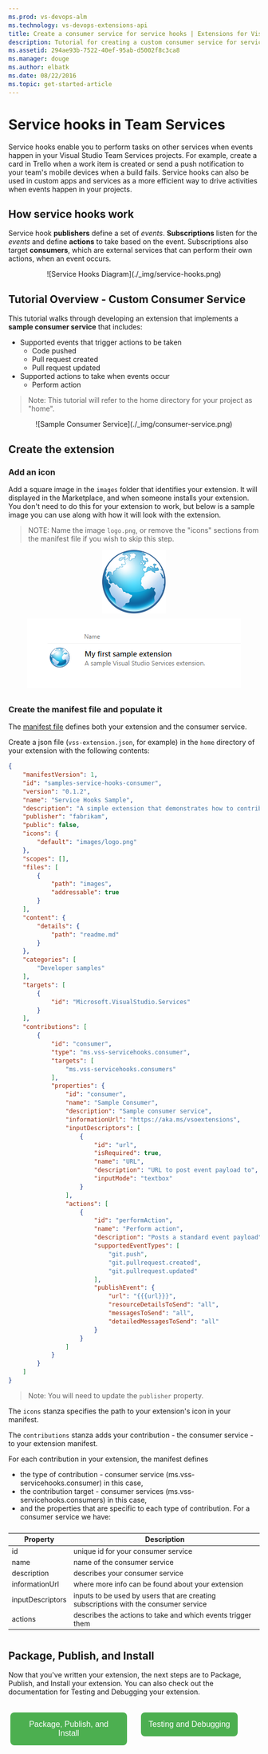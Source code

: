 ```yaml
---
ms.prod: vs-devops-alm
ms.technology: vs-devops-extensions-api
title: Create a consumer service for service hooks | Extensions for Visual Studio Team Services
description: Tutorial for creating a custom consumer service for service hooks in Visual Studio Team Services.
ms.assetid: 294ae93b-7522-40ef-95ab-d5002f8c3ca8
ms.manager: douge
ms.author: elbatk
ms.date: 08/22/2016
ms.topic: get-started-article
---
```


# Service hooks in Team Services

Service hooks enable you to perform tasks on other services when events happen in your Visual Studio Team Services projects. For example, create a card in Trello 
when a work item is created or send a push notification to your team's mobile devices when a build fails. Service hooks can also be used in custom apps and services 
as a more efficient way to drive activities when events happen in your projects.

## How service hooks work
Service hook **publishers** define a set of *events*. **Subscriptions** listen for the *events* and define **actions** to take based on the event. 
Subscriptions also target **consumers**, which are external services that can perform their own actions, when an event occurs. 

<center>![Service Hooks Diagram](./_img/service-hooks.png)</center>

## Tutorial Overview - Custom Consumer Service

This tutorial walks through developing an extension that implements a **sample consumer service** that includes:
-	Supported events that trigger actions to be taken
    - Code pushed
    - Pull request created
    - Pull request updated
-   Supported actions to take when events occur
    - Perform action

> Note: This tutorial will refer to the home directory for your project as "home". 

<center>![Sample Consumer Service](./_img/consumer-service.png)</center>

## Create the extension
### Add an icon

Add a square image in the ```images``` folder that identifies your extension.
It will displayed in the Marketplace, and when someone installs your extension. You don't need to do this for your extension to work, 
but below is a sample image you can use along with how it will look with the extension.

>NOTE: Name the image ```logo.png```, or remove the "icons" sections from the manifest file if you wish to skip this step.

<div style="vertical-align:middle;display:block;width:60%;margin-left:auto;margin-right:auto">
<img src="../get-started/_img/logo.png" style="display:block;padding-bottom:10px;margin-left:auto;margin-right:auto">
</div>
<div style="vertical-align:middle;display:block;width:60;margin-left:auto;margin-right:auto">
<img src="../get-started/_img/first-sample-extension.png" style="display:block;padding-bottom:10px;margin-left:auto;margin-right:auto">
</div>

### Create the manifest file and populate it
The [manifest file](./manifest.md) defines both your extension and the consumer service.

Create a json file (`vss-extension.json`, for example) in the `home` directory of your extension with the following contents:

```json
{
    "manifestVersion": 1,
    "id": "samples-service-hooks-consumer",
    "version": "0.1.2",
    "name": "Service Hooks Sample",
    "description": "A simple extension that demonstrates how to contribute a consumer service into service hooks.",
    "publisher": "fabrikam",
    "public": false,
    "icons": {
        "default": "images/logo.png"
    },
    "scopes": [],
    "files": [
        {
            "path": "images",
            "addressable": true
        }
    ],
    "content": {
        "details": {
            "path": "readme.md"
        }
    },
    "categories": [
        "Developer samples"
    ],
    "targets": [
        {
            "id": "Microsoft.VisualStudio.Services"
        }
    ],
    "contributions": [
        {
            "id": "consumer",
            "type": "ms.vss-servicehooks.consumer",
            "targets": [
                "ms.vss-servicehooks.consumers"
            ],
            "properties": {
                "id": "consumer",
                "name": "Sample Consumer",
                "description": "Sample consumer service",
                "informationUrl": "https://aka.ms/vsoextensions",
                "inputDescriptors": [
                    {
                        "id": "url",
                        "isRequired": true,
                        "name": "URL",
                        "description": "URL to post event payload to",
                        "inputMode": "textbox"
                    }
                ],
                "actions": [
                    {
                        "id": "performAction",
                        "name": "Perform action",
                        "description": "Posts a standard event payload",
                        "supportedEventTypes": [
                            "git.push",
                            "git.pullrequest.created",
                            "git.pullrequest.updated"
                        ],
                        "publishEvent": {
                            "url": "{{{url}}}",
                            "resourceDetailsToSend": "all",
                            "messagesToSend": "all",
                            "detailedMessagesToSend": "all"
                        }
                    }
                ]
            }
        }
    ]
}
```
> Note: You will need to update the `publisher` property.

The `icons` stanza specifies the path to your extension's icon in your manifest.

The `contributions` stanza adds your contribution - the consumer service - to your extension manifest.

For each contribution in your extension, the manifest defines
- the type of contribution - consumer service (ms.vss-servicehooks.consumer) in this case,
- the contribution target - consumer services (ms.vss-servicehooks.consumers) in this case,
- and the properties that are specific to each type of contribution. For a consumer service we have:

<table style="padding-top:10px;padding-bottom:10px">
	<thead>
	<tr>
		<th>Property</th>
		<th>Description</th>
	</tr>
	</thead>
	<tbody>
        <tr>
            <td>id</td>
            <td>unique id for your consumer service</td>
		<tr>
			<td>name</td>
			<td>name of the consumer service</td>
		</tr>
		<tr>
			<td>description</td>
			<td>describes your consumer service</td>
		</tr>
		<tr>
			<td>informationUrl</td>
			<td>where more info can be found about your extension</td>
		</tr>
		<tr>
			<td>inputDescriptors</td>
			<td>inputs to be used by users that are creating subscriptions with the consumer service</td>
		</tr>
		<tr>
			<td>actions</td>
			<td>describes the actions to take and which events trigger them</td>
		</tr>
	</tbody>
</table>

## Package, Publish, and Install

Now that you've written your extension, the next steps are to Package, Publish, and Install your extension. You can also check out the 
documentation for Testing and Debugging your extension. 

<div name="row" style="padding-top:15px">
    <div style="vertical-align:top;display:inline-block;float:left;width:50%">
        <div class="index-button" align="right" style="padding-right:10px">
        <a href="../publish/overview.md"><button style="background-color:#4CAF50;border:none;color:white;padding:15px;font-size:16px;margin:4px;cursor:pointer;border-radius:8px;">Package, Publish, and Install</button></a>
        </div>
    </div>
    <div style="vertical-align:top;display:inline-block;float:left;width:50%">
        <div class="index-button" align="left" style="padding-left:10px">
        <a href="../test/debug-in-browser.md"><button style="background-color:#4CAF50;border:none;color:white;padding:15px;font-size:16px;margin:4px;cursor:pointer;border-radius:8px;">Testing and Debugging</button></a>
        </div>
    </div>
</div>